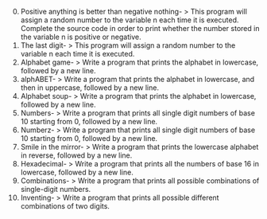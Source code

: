 0. Positive anything is better than negative nothing- > This program will assign a random number to the variable n each time it is executed. Complete the source code in order to print whether the number stored in the variable n is positive or negative.
1. The last digit- > This program will assign a random number to the variable n each time it is executed.
2. Alphabet game- > Write a program that prints the alphabet in lowercase, followed by a new line.
3. alphABET- >  Write a program that prints the alphabet in lowercase, and then in uppercase, followed by a new line.
4. Alphabet soup- > Write a program that prints the alphabet in lowercase, followed by a new line.
5. Numbers- > Write a program that prints all single digit numbers of base 10 starting from 0, followed by a new line.
6. Numberz- > Write a program that prints all single digit numbers of base 10 starting from 0, followed by a new line.
7. Smile in the mirror- > Write a program that prints the lowercase alphabet in reverse, followed by a new line.
8. Hexadecimal- > Write a program that prints all the numbers of base 16 in lowercase, followed by a new line.
9. Combinations- > Write a program that prints all possible combinations of single-digit numbers.
10. Inventing- > Write a program that prints all possible different combinations of two digits.
